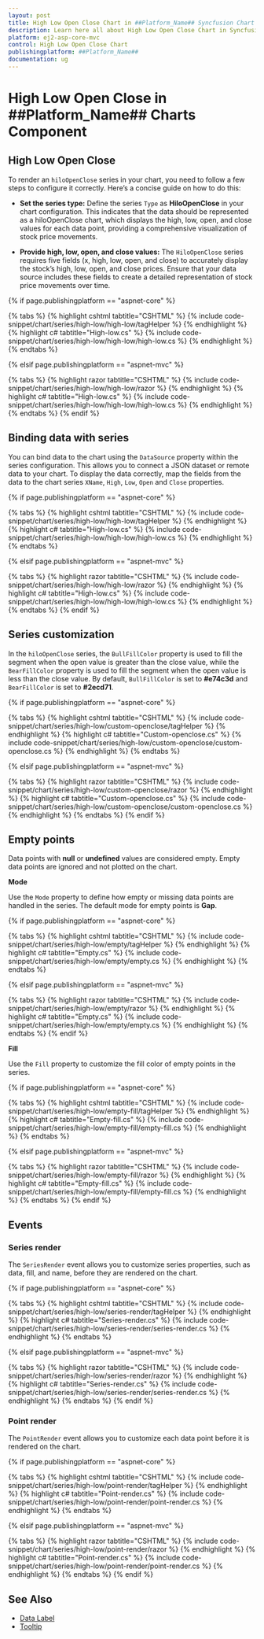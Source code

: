 ```yaml
---
layout: post
title: High Low Open Close Chart in ##Platform_Name## Syncfusion Chart Component
description: Learn here all about High Low Open Close Chart in Syncfusion ##Platform_Name## Chart component of Syncfusion Essential JS 2 and more.
platform: ej2-asp-core-mvc
control: High Low Open Close Chart
publishingplatform: ##Platform_Name##
documentation: ug
---
```



# High Low Open Close in ##Platform_Name## Charts Component

## High Low Open Close

To render an `hiloOpenClose` series in your chart, you need to follow a few steps to configure it correctly. Here’s a concise guide on how to do this:

* **Set the series type:** Define the series `Type` as **HiloOpenClose** in your chart configuration. This indicates that the data should be represented as a hiloOpenClose chart, which displays the high, low, open, and close values for each data point, providing a comprehensive visualization of stock price movements.

* **Provide high, low, open, and close values:** The `HiloOpenClose` series requires five fields (x, high, low, open, and close) to accurately display the stock’s high, low, open, and close prices. Ensure that your data source includes these fields to create a detailed representation of stock price movements over time.

{% if page.publishingplatform == "aspnet-core" %}

{% tabs %}
{% highlight cshtml tabtitle="CSHTML" %}
{% include code-snippet/chart/series/high-low/high-low/tagHelper %}
{% endhighlight %}
{% highlight c# tabtitle="High-low.cs" %}
{% include code-snippet/chart/series/high-low/high-low/high-low.cs %}
{% endhighlight %}
{% endtabs %}

{% elsif page.publishingplatform == "aspnet-mvc" %}

{% tabs %}
{% highlight razor tabtitle="CSHTML" %}
{% include code-snippet/chart/series/high-low/high-low/razor %}
{% endhighlight %}
{% highlight c# tabtitle="High-low.cs" %}
{% include code-snippet/chart/series/high-low/high-low/high-low.cs %}
{% endhighlight %}
{% endtabs %}
{% endif %}

## Binding data with series

You can bind data to the chart using the `DataSource` property within the series configuration. This allows you to connect a JSON dataset or remote data to your chart. To display the data correctly, map the fields from the data to the chart series `XName`, `High`, `Low`, `Open` and `Close` properties.

{% if page.publishingplatform == "aspnet-core" %}

{% tabs %}
{% highlight cshtml tabtitle="CSHTML" %}
{% include code-snippet/chart/series/high-low/high-low/tagHelper %}
{% endhighlight %}
{% highlight c# tabtitle="High-low.cs" %}
{% include code-snippet/chart/series/high-low/high-low/high-low.cs %}
{% endhighlight %}
{% endtabs %}

{% elsif page.publishingplatform == "aspnet-mvc" %}

{% tabs %}
{% highlight razor tabtitle="CSHTML" %}
{% include code-snippet/chart/series/high-low/high-low/razor %}
{% endhighlight %}
{% highlight c# tabtitle="High-low.cs" %}
{% include code-snippet/chart/series/high-low/high-low/high-low.cs %}
{% endhighlight %}
{% endtabs %}
{% endif %}

## Series customization

In the `hiloOpenClose` series, the `BullFillColor` property is used to fill the segment when the open value is greater than the close value, while the `BearFillColor` property is used to fill the segment when the open value is less than the close value. By default, `BullFillColor` is set to **#e74c3d** and `BearFillColor` is set to **#2ecd71**.

{% if page.publishingplatform == "aspnet-core" %}

{% tabs %}
{% highlight cshtml tabtitle="CSHTML" %}
{% include code-snippet/chart/series/high-low/custom-openclose/tagHelper %}
{% endhighlight %}
{% highlight c# tabtitle="Custom-openclose.cs" %}
{% include code-snippet/chart/series/high-low/custom-openclose/custom-openclose.cs %}
{% endhighlight %}
{% endtabs %}

{% elsif page.publishingplatform == "aspnet-mvc" %}

{% tabs %}
{% highlight razor tabtitle="CSHTML" %}
{% include code-snippet/chart/series/high-low/custom-openclose/razor %}
{% endhighlight %}
{% highlight c# tabtitle="Custom-openclose.cs" %}
{% include code-snippet/chart/series/high-low/custom-openclose/custom-openclose.cs %}
{% endhighlight %}
{% endtabs %}
{% endif %}

## Empty points

Data points with **null** or **undefined** values are considered empty. Empty data points are ignored and not plotted on the chart.

**Mode**

Use the `Mode` property to define how empty or missing data points are handled in the series. The default mode for empty points is **Gap**.

{% if page.publishingplatform == "aspnet-core" %}

{% tabs %}
{% highlight cshtml tabtitle="CSHTML" %}
{% include code-snippet/chart/series/high-low/empty/tagHelper %}
{% endhighlight %}
{% highlight c# tabtitle="Empty.cs" %}
{% include code-snippet/chart/series/high-low/empty/empty.cs %}
{% endhighlight %}
{% endtabs %}

{% elsif page.publishingplatform == "aspnet-mvc" %}

{% tabs %}
{% highlight razor tabtitle="CSHTML" %}
{% include code-snippet/chart/series/high-low/empty/razor %}
{% endhighlight %}
{% highlight c# tabtitle="Empty.cs" %}
{% include code-snippet/chart/series/high-low/empty/empty.cs %}
{% endhighlight %}
{% endtabs %}
{% endif %}

**Fill**

Use the `Fill` property to customize the fill color of empty points in the series.

{% if page.publishingplatform == "aspnet-core" %}

{% tabs %}
{% highlight cshtml tabtitle="CSHTML" %}
{% include code-snippet/chart/series/high-low/empty-fill/tagHelper %}
{% endhighlight %}
{% highlight c# tabtitle="Empty-fill.cs" %}
{% include code-snippet/chart/series/high-low/empty-fill/empty-fill.cs %}
{% endhighlight %}
{% endtabs %}

{% elsif page.publishingplatform == "aspnet-mvc" %}

{% tabs %}
{% highlight razor tabtitle="CSHTML" %}
{% include code-snippet/chart/series/high-low/empty-fill/razor %}
{% endhighlight %}
{% highlight c# tabtitle="Empty-fill.cs" %}
{% include code-snippet/chart/series/high-low/empty-fill/empty-fill.cs %}
{% endhighlight %}
{% endtabs %}
{% endif %}

## Events

### Series render

The `SeriesRender` event allows you to customize series properties, such as data, fill, and name, before they are rendered on the chart.

{% if page.publishingplatform == "aspnet-core" %}

{% tabs %}
{% highlight cshtml tabtitle="CSHTML" %}
{% include code-snippet/chart/series/high-low/series-render/tagHelper %}
{% endhighlight %}
{% highlight c# tabtitle="Series-render.cs" %}
{% include code-snippet/chart/series/high-low/series-render/series-render.cs %}
{% endhighlight %}
{% endtabs %}

{% elsif page.publishingplatform == "aspnet-mvc" %}

{% tabs %}
{% highlight razor tabtitle="CSHTML" %}
{% include code-snippet/chart/series/high-low/series-render/razor %}
{% endhighlight %}
{% highlight c# tabtitle="Series-render.cs" %}
{% include code-snippet/chart/series/high-low/series-render/series-render.cs %}
{% endhighlight %}
{% endtabs %}
{% endif %}

### Point render

The `PointRender` event allows you to customize each data point before it is rendered on the chart.

{% if page.publishingplatform == "aspnet-core" %}

{% tabs %}
{% highlight cshtml tabtitle="CSHTML" %}
{% include code-snippet/chart/series/high-low/point-render/tagHelper %}
{% endhighlight %}
{% highlight c# tabtitle="Point-render.cs" %}
{% include code-snippet/chart/series/high-low/point-render/point-render.cs %}
{% endhighlight %}
{% endtabs %}

{% elsif page.publishingplatform == "aspnet-mvc" %}

{% tabs %}
{% highlight razor tabtitle="CSHTML" %}
{% include code-snippet/chart/series/high-low/point-render/razor %}
{% endhighlight %}
{% highlight c# tabtitle="Point-render.cs" %}
{% include code-snippet/chart/series/high-low/point-render/point-render.cs %}
{% endhighlight %}
{% endtabs %}
{% endif %}
## See Also

* [Data Label](../data-labels)
* [Tooltip](../tool-tip)